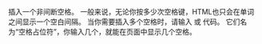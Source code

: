 插入一个非间断空格。 一般来说，无论你按多少次空格键，HTML也只会在单词之间显示一个空白间隔。 当你需要插入多个空格时，请输入&nbsp;或&#160;代码。 它们名为“空格占位符”，你输入几个，就能在页面中显示几个空格。